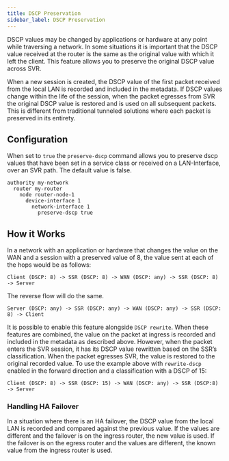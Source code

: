 ```yaml
---
title: DSCP Preservation
sidebar_label: DSCP Preservation
---
```


DSCP values may be changed by applications or hardware at any point while traversing a network. In some situations it is important that the DSCP value received at the router is the same as the original value with which it left the client. This feature allows you to preserve the original DSCP value across SVR.

When a new session is created, the DSCP value of the first packet received from the local LAN is recorded and included in the metadata. If DSCP values change within the life of the session, when the packet egresses from SVR the original DSCP value is restored and is used on all subsequent packets. This is different from traditional tunneled solutions where each packet is preserved in its entirety. 

## Configuration

When set to `true` the `preserve-dscp` command allows you to preserve dscp values that have been set in a service class or received on a LAN-Interface, over an SVR path. The default value is false. 
```
authority my-network
  router my-router
    node router-node-1
      device-interface 1
        network-interface 1
          preserve-dscp true
```

## How it Works

In a network with an application or hardware that changes the value on the WAN and a session with a preserved value of 8, the value sent at each of the hops would be as follows:

```
Client (DSCP: 8) -> SSR (DSCP: 8) -> WAN (DSCP: any) -> SSR (DSCP: 8) -> Server
```
The reverse flow will do the same.

```
Server (DSCP: any) -> SSR (DSCP: any) -> WAN (DSCP: any) -> SSR (DSCP: 8) -> Client
```

It is possible to enable this feature alongside `DSCP rewrite`. When these features are combined, the value on the packet at ingress is recorded and included in the metadata as described above. However, when the packet enters the SVR session, it has its DSCP value rewritten based on the SSR’s classification. When the packet egresses SVR, the value is restored to the original recorded value.
To use the example above with `rewrite-dscp` enabled in the forward direction and a classification with a DSCP of 15:

```
Client (DSCP: 8) -> SSR (DSCP: 15) -> WAN (DSCP: any) -> SSR (DSCP:8) -> Server
```
### Handling HA Failover

In a situation where there is an HA failover, the DSCP value from the local LAN is recorded and compared against the previous value. If the values are different and the failover is on the ingress router, the new value is used. If the failover is on the egress router and the values are different, the known value from the ingress router is used. 
